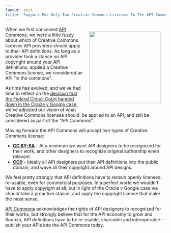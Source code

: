 ```yaml
---
layout: post
title: 'Support For Only Two Creative Commons Licenses In The API Commons '
---
```

<p><a href="http://creativecommons.org/"><img style="padding: 15px;" src="https://s3.amazonaws.com/kinlane-productions/api-evangelist/creative-commons/cc.logo.large.png" alt="" width="225" align="right" /></a></p>
<p>When we first conceived <a href="http://apicommons.org">API Commons</a>, we were a little fuzzy about which of Creative Commons licenses API providers should apply to their API definitions. As long as a provider took a stance on API copyright around your API definitions, applied a Creative Commons license, we considered an API &ldquo;in the commons&rdquo;.</p>
<p>As time has evolved, and we've had time to reflect on the <a href="https://www.eff.org/deeplinks/2014/05/dangerous-ruling-oracle-v-google-federal-circuit-reverses-sensible-lower-court">decision that the Federal Circuit Court handed down in the Oracle v Google case</a>, we've adjusted our vision of what Creative Commons licenses should &nbsp;be applied to an API, and still be considered as part of the "API Commons".</p>
<p>Moving forward the API Commons will accept two types of Creative Commons license:</p>
<ul class="mainlist">
<li><strong><a href="http://creativecommons.org/licenses/by-sa/4.0/">CC BY-SA</a></strong> - At a minimum we want API designers to be recognized for their work, and other designers to recognize original authorship when relevant.</li>
<li><strong><a href="http://creativecommons.org/about/cc0">CC0</a></strong> - Ideally all API designers put their API definitions into the public domain, and wave all their copyright around API designs.</li>
</ul>
<p>We feel pretty strongly that API definitions have to remain openly licensed, re-usable, even for commercial purposes. In a perfect world we wouldn't have to apply copyright at all, but in light of the Oracle v Google case we should take a proactive stance, and apply the copyright license that make the most sense.</p>
<p><a href="http://apicommons.org">API Commons</a> acknowledges the rights of API designers to recognized for their works, but strongly believe that for the API economy to grow and flourish, API definitions have to be re-usable, shareable and interoperable&mdash;publish your APIs into the API Commons today.</p>